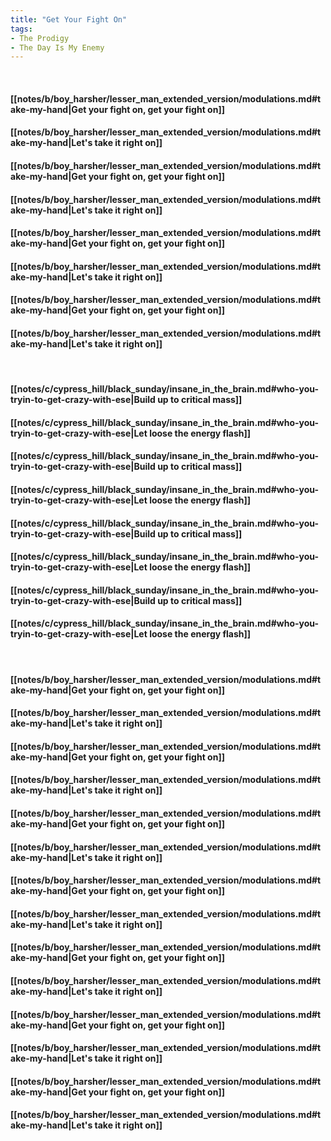 ```yaml
---
title: "Get Your Fight On"
tags:
- The Prodigy
- The Day Is My Enemy
---
```

&nbsp;
#### [[notes/b/boy_harsher/lesser_man_extended_version/modulations.md#take-my-hand|Get your fight on, get your fight on]]
#### [[notes/b/boy_harsher/lesser_man_extended_version/modulations.md#take-my-hand|Let's take it right on]]
#### [[notes/b/boy_harsher/lesser_man_extended_version/modulations.md#take-my-hand|Get your fight on, get your fight on]]
#### [[notes/b/boy_harsher/lesser_man_extended_version/modulations.md#take-my-hand|Let's take it right on]]
#### [[notes/b/boy_harsher/lesser_man_extended_version/modulations.md#take-my-hand|Get your fight on, get your fight on]]
#### [[notes/b/boy_harsher/lesser_man_extended_version/modulations.md#take-my-hand|Let's take it right on]]
#### [[notes/b/boy_harsher/lesser_man_extended_version/modulations.md#take-my-hand|Get your fight on, get your fight on]]
#### [[notes/b/boy_harsher/lesser_man_extended_version/modulations.md#take-my-hand|Let's take it right on]]
&nbsp;
#### [[notes/c/cypress_hill/black_sunday/insane_in_the_brain.md#who-you-tryin-to-get-crazy-with-ese|Build up to critical mass]]
#### [[notes/c/cypress_hill/black_sunday/insane_in_the_brain.md#who-you-tryin-to-get-crazy-with-ese|Let loose the energy flash]]
#### [[notes/c/cypress_hill/black_sunday/insane_in_the_brain.md#who-you-tryin-to-get-crazy-with-ese|Build up to critical mass]]
#### [[notes/c/cypress_hill/black_sunday/insane_in_the_brain.md#who-you-tryin-to-get-crazy-with-ese|Let loose the energy flash]]
#### [[notes/c/cypress_hill/black_sunday/insane_in_the_brain.md#who-you-tryin-to-get-crazy-with-ese|Build up to critical mass]]
#### [[notes/c/cypress_hill/black_sunday/insane_in_the_brain.md#who-you-tryin-to-get-crazy-with-ese|Let loose the energy flash]]
#### [[notes/c/cypress_hill/black_sunday/insane_in_the_brain.md#who-you-tryin-to-get-crazy-with-ese|Build up to critical mass]]
#### [[notes/c/cypress_hill/black_sunday/insane_in_the_brain.md#who-you-tryin-to-get-crazy-with-ese|Let loose the energy flash]]
&nbsp;
#### [[notes/b/boy_harsher/lesser_man_extended_version/modulations.md#take-my-hand|Get your fight on, get your fight on]]
#### [[notes/b/boy_harsher/lesser_man_extended_version/modulations.md#take-my-hand|Let's take it right on]]
#### [[notes/b/boy_harsher/lesser_man_extended_version/modulations.md#take-my-hand|Get your fight on, get your fight on]]
#### [[notes/b/boy_harsher/lesser_man_extended_version/modulations.md#take-my-hand|Let's take it right on]]
#### [[notes/b/boy_harsher/lesser_man_extended_version/modulations.md#take-my-hand|Get your fight on, get your fight on]]
#### [[notes/b/boy_harsher/lesser_man_extended_version/modulations.md#take-my-hand|Let's take it right on]]
#### [[notes/b/boy_harsher/lesser_man_extended_version/modulations.md#take-my-hand|Get your fight on, get your fight on]]
#### [[notes/b/boy_harsher/lesser_man_extended_version/modulations.md#take-my-hand|Let's take it right on]]
#### [[notes/b/boy_harsher/lesser_man_extended_version/modulations.md#take-my-hand|Get your fight on, get your fight on]]
#### [[notes/b/boy_harsher/lesser_man_extended_version/modulations.md#take-my-hand|Let's take it right on]]
#### [[notes/b/boy_harsher/lesser_man_extended_version/modulations.md#take-my-hand|Get your fight on, get your fight on]]
#### [[notes/b/boy_harsher/lesser_man_extended_version/modulations.md#take-my-hand|Let's take it right on]]
#### [[notes/b/boy_harsher/lesser_man_extended_version/modulations.md#take-my-hand|Get your fight on, get your fight on]]
#### [[notes/b/boy_harsher/lesser_man_extended_version/modulations.md#take-my-hand|Let's take it right on]]
